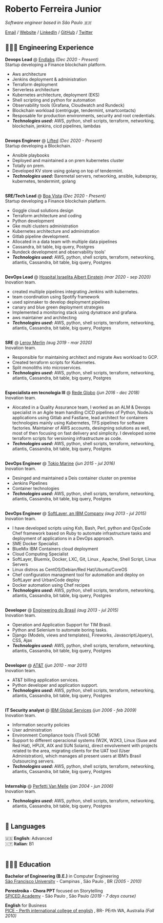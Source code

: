# Roberto Ferreira Junior

_Software engineer based in São Paulo 🇧🇷_ <br>

[Email](mailto:hello@workwithroberto.com) / [Website](https://workwithroberto.com/) / [LinkedIn](https://www.linkedin.com/in/robeferre/) / [GitHub](https://github.com/robeferre/) / [Twitter](https://twitter.com/robeferre/) 

## 👩🏼‍💻 Engineering Experience

**Devops Lead** @ [Endlabs](https://end-labs.io/) _(Dec 2020 - Present)_ <br>
Startup developing a Finance blockchain platform.
  - Aws architecture
  - Jenkins deployment & administration
  - Terraform deployment
  - Serverless architecture
  - Kubernetes architecture, deployment (EKS)
  - Shell scripting and python for automation
  - Observability tools (Grafana, Cloudwatch and Rundeck)
  - Blockchain workload (centriguge, tendermint, smartcontacts)
  - Resposable for production environments, security and root credentials.
  - **_Technologies used:_** AWS, python, shell scripts, terraform, networking, blockchain, jenkins, cicd pipelines, lambdas
<br><br>

**Devops Engineer** @ [Lifted](https://www.liftedinit.org/) _(Dec 2020 - Present)_ <br>
Startup developing a Blockchain.
  - Ansible playbooks
  - Deployed and maintained a on prem kubernetes cluster
  - Totally on prem.
  - Developed KV store using golang on top of tendermint.
  - **_Technologies used:_** Baremetal servers, networking, ansible, kubespray, kubernetes, tendermint, golang
<br><br>

**SRE/Tech Lead** @ [Boa Vista](https://www.consumidorpositivo.com.br/) _(Dec 2020 - Present)_ <br>
Startup developing a Finance blockchain platfarm.
  - Goggle cloud solutions design
  - Terraform architecture and coding
  - Python development
  - Gke multi clusters administration
  - Kubernetes architecture and administration
  - Gitlab pipeline development.
  - Allocated in a data team with multiple data pipelines
  - Cassandra, bit table, big query, Postgres
  - Rundeck development and observability tools'
  - **_Technologies used:_** AWS, python, shell scripts, terraform, networking, atlantis, Cassandra, bit table, big query, Postgres
<br><br>

**DevOps Lead** @ [Hospital Israelita Albert Einstein](https://www.einstein.br/Pages/Home.aspx) _(mar 2020 - sep 2020)_ <br>
Inovation team.
  - created multiple pipelines integrating Jenkins with kubernetes. 
  - team coordination using Spotify framework
  - used spinnaker to develop deployment pipelines
  - canary and blue green deployment strategies
  - Implemented a monitoring stack using dynatrace and grafana.
  - aws maintainer and architecting
  - **_Technologies used:_** AWS, python, shell scripts, terraform, networking, atlantis, Cassandra, bit table, big query, Postgres
<br><br>

**SRE** @ [Leroy Merlin](https://www.leroymerlin.com.br/) _(aug 2019 - mar 2020)_ <br>
Inovation team.
  - Responsible for maintaining architect and migrate Aws workload to GCP.
  - Created terraform scripts for Kubernetes.
  - Split monoliths into microservices.
  - **_Technologies used:_** AWS, python, shell scripts, terraform, networking, atlantis, Cassandra, bit table, big query, Postgres
<br><br>

**Especialista em tecnologia III** @ [Rede Globo](https://redeglobo.globo.com/) _(jun 2016 - dec 2018)_ <br>
Inovation team.
  - Alocated in a Quality Assurance team, I worked as an ALM & Devops specialist in an Agile team handling CICD pipelines of Python, NodeJs applications using Gitlab and Fastlane, lead architect for containers technologies mainly using Kubernetes, TFS pipelines for software factories. Maintainer of AWS accounts, desingning solutions as well, most of then focusing on fast delivery and simplicity. I developed some terraform scripts for versioning infrastructure as code. 
  - **_Technologies used:_** AWS, python, shell scripts, terraform, networking, atlantis, Cassandra, bit table, big query, Postgres
<br><br>

**DevOps Engineer** @ [Tokio Marine](https://www.leroymerlin.com.br/) _(jun 2015 - jul 2016)_ <br>
Inovation team.
  - Desinged and maintained a Deis container cluster on premise
  - Jenkins Pipelines
  - Container technologies
  - **_Technologies used:_** AWS, python, shell scripts, terraform, networking, atlantis, Cassandra, bit table, big query, Postgres
<br><br>

**DevOps Engineer** @ [SoftLayer, an IBM Company](https://www.ibm.com) _(aug 2013 - jul 2015)_ <br>
Inovation team.
  - I have developed scripts using Ksh, Bash, Perl, python and OpsCode Chef framework based on Ruby to automate infrastructure tasks and deployment of applications in a DevOps approach.
  - SME Docker Specialist.
  - BlueMix IBM Containers cloud deployment
  - Cloud Computing Specialist
  - SoftLayer, Bluemix, Docker, LXC, Git, Linux , Apache, Shell Script, Linux Servers
  - Linux distros as CentOS/Debian/Red Hat/Ubuntu/CoreOS
  - Chef configuration managment tool for automation and deploy on SoftLayer and UrbanCode deploy
  - Docker automation using Chef recipes
  - **_Technologies used:_** AWS, python, shell scripts, terraform, networking, atlantis, Cassandra, bit table, big query, Postgres
<br><br>

**Developer** @ [Engineering do Brasil](https://www.engdb.com.br/) _(aug 2013 - jul 2015)_ <br>
Inovation team.
  - Operation and Application Support for TIM Brasil.
  - Python and Selenium to automate boring tasks.
  - Django (Models, views and templates), Fireworks, Javascript(Jquery), CSS, Ajax
  - **_Technologies used:_** AWS, python, shell scripts, terraform, networking, atlantis, Cassandra, bit table, big query, Postgres
<br><br>

**Developer** @ [AT&T](https://www.ibm.com) _(jun 2010 - mar 2011)_ <br>
Inovation team.
  - AT&T billing application services.
  - Python developer and application support.
  - **_Technologies used:_** AWS, python, shell scripts, terraform, networking, atlantis, Cassandra, bit table, big query, Postgres
<br><br>

**IT Security analyst** @ [IBM Global Services](https://www.ibm.com) _(jun 2006 - feb 2009)_ <br>
Inovation team.
  - Information security policies
  - User administration
  - Environment Compliance tools (Tivoli SCM)
  - Support to different operacional systems (W2K, W2K3, Linux (Suse and Red Hat), HPUX, AIX and SUN Solaris), direct envolvement with projects related to the area, migrating clients for the UAT tool (User Administration), which manages all present users at IBM’s Brasil Outsourcing servers.
  - **_Technologies used:_** AWS, python, shell scripts, terraform, networking, atlantis, Cassandra, bit table, big query, Postgres
<br><br>

**Internship** @ [Perfetti Van Melle](https://www.perfettivanmelle.com/) _(jan 2004 - jun 2006)_ <br>
Inovation team.
  - **_Technologies used:_** AWS, python, shell scripts, terraform, networking, atlantis, Cassandra, bit table, big query, Postgres
<br><br>


## 💬 Languages

🇺🇸 **English**: Advanced <br>
🇮🇹 **Italian**: B1
<br><br>

## 👩🏼‍🎓 Education

**Bachelor of Engineering (B.E.)** in Computer Engineering<br>
[São Francisco University](https://www.usf.edu.br/) - Campinas , São Paulo , BR _(2005 - 2010)_ <br>

**Perestroika - Chora PPT** focused on Storytelling<br>
[SPICED Academy](https://www.perestroika.com.br/) - São Paulo , São Paulo _(2019 - 7 days course)_ <br>

**English** for Business<br>
[PICE - Perth international college of english](https://www.pice.edu/) , BR- PErth WA, Australia _(Fall 2010)_ <br>
